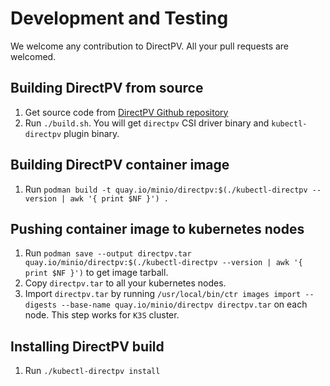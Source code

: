 # Development and Testing
We welcome any contribution to DirectPV. All your pull requests are welcomed.

## Building DirectPV from source
1. Get source code from [DirectPV Github repository](https://github.com/minio/directpv)
2. Run `./build.sh`. You will get `directpv` CSI driver binary and `kubectl-directpv` plugin binary.

## Building DirectPV container image
1. Run `podman build -t quay.io/minio/directpv:$(./kubectl-directpv --version | awk '{ print $NF }') .`

## Pushing container image to kubernetes nodes
1. Run `podman save --output directpv.tar quay.io/minio/directpv:$(./kubectl-directpv --version | awk '{ print $NF }')` to get image tarball.
2. Copy `directpv.tar` to all your kubernetes nodes.
3. Import `directpv.tar` by running `/usr/local/bin/ctr images import --digests --base-name quay.io/minio/directpv directpv.tar` on each node. This step works for `K3S` cluster.

## Installing DirectPV build
1. Run `./kubectl-directpv install`
